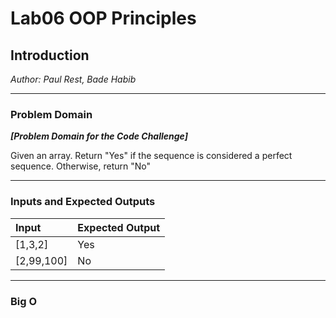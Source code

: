 # Lab06 OOP Principles

## Introduction
*Author: Paul Rest, Bade Habib*

---

### Problem Domain
***[Problem Domain for the Code Challenge]***

Given an array. Return "Yes" if the sequence is considered a perfect sequence. Otherwise, return "No"

---

### Inputs and Expected Outputs

| Input | Expected Output |
| :----------- | :----------- |
| [1,3,2] | Yes |
| [2,99,100] | No |


---

### Big O